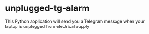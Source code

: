 # unplugged-tg-alarm
This Python application will send you a Telegram message when your laptop is unplugged from electrical supply
